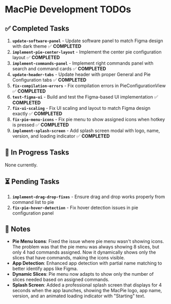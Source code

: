 # MacPie Development TODOs

## ✅ Completed Tasks

1. **`update-software-panel`** - Update software panel to match Figma design with dark theme ✅ **COMPLETED**
2. **`implement-pie-center-layout`** - Implement the center pie configuration layout ✅ **COMPLETED**
3. **`implement-commands-panel`** - Implement right commands panel with search and command cards ✅ **COMPLETED**
4. **`update-header-tabs`** - Update header with proper General and Pie Configuration tabs ✅ **COMPLETED**
5. **`fix-compilation-errors`** - Fix compilation errors in PieConfigurationView ✅ **COMPLETED**
6. **`test-figma-ui`** - Build and test the Figma-based UI implementation ✅ **COMPLETED**
7. **`fix-ui-scaling`** - Fix UI scaling and layout to match Figma design exactly ✅ **COMPLETED**
8. **`fix-pie-menu-icons`** - Fix pie menu to show assigned icons when hotkey is pressed ✅ **COMPLETED**
9. **`implement-splash-screen`** - Add splash screen modal with logo, name, version, and loading indicator ✅ **COMPLETED**

## 🔄 In Progress Tasks

None currently.

## ⏳ Pending Tasks

1. **`implement-drag-drop-fixes`** - Ensure drag and drop works properly from command list to pie
2. **`fix-pie-hover-detection`** - Fix hover detection issues in pie configuration panel

## 📝 Notes

- **Pie Menu Icons**: Fixed the issue where pie menu wasn't showing icons. The problem was that the pie menu was always showing 8 slices, but only 4 had commands assigned. Now it dynamically shows only the slices that have commands, making the icons visible.
- **App Detection**: Enhanced app detection with partial name matching to better identify apps like Figma.
- **Dynamic Slices**: Pie menu now adapts to show only the number of slices needed based on assigned commands.
- **Splash Screen**: Added a professional splash screen that displays for 4 seconds when the app launches, showing the MacPie logo, app name, version, and an animated loading indicator with "Starting" text.
